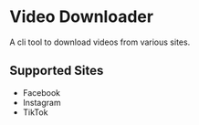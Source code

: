 # Video Downloader

A cli tool to download videos from various sites.

## Supported Sites

* Facebook
* Instagram
* TikTok